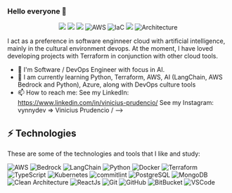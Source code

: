 ### Hello everyone 👋

<p align="center">

  <img src="https://img.shields.io/badge/-Python-2a577e?style=flat-square&logo=python&logoColor=white" />

  <img src="https://img.shields.io/badge/-LangChain-1c3d3c?style=flat-square&logo=langchain&logoColor=white" />

  <img src="https://img.shields.io/badge/Bedrock-263d60?style=flat-square&logo=amazon&logoColor=white" />
  
  <img alt="AWS" src="https://img.shields.io/badge/AWS-f90?style=flat-square&logo=amazon&logoColor=white" />
  
  <img alt="IaC" src="https://img.shields.io/badge/-Terraform-7b42bc?style=flat-square&logo=terraform&logoColor=white" />
  
  <img src="https://img.shields.io/badge/-TypeScript-007ACC?style=flat-square&logo=typescript&logoColor=white" />

  <img alt="Architecture" src="https://img.shields.io/badge/Architecture-Clean%20Architecture-lightgrey" />
  
</p>

I act as a preference in software enginneer cloud with artificial intelligence, mainly in the cultural environment devops. At the moment, I have loved developing projects with Terraform in conjunction with other cloud tools.

- :office: I'm Software / DevOps Engineer with focus in AI.
- 🌱 I am currently learning Python, Terraform, AWS, AI (LangChain, AWS Bedrock and Python), Azure, along with DevOps culture tools
- 📫 How to reach me: 
  See my LinkedIn: https://www.linkedin.com/in/vinicius-prudencio/
  See my Instagram: vynnydev => Vinicius Prudencio /
-->

## ⚡ Technologies

These are some of the technologies and tools that I like and study:

![AWS](https://img.shields.io/badge/-AWS-ff9f1c?style=flat-square&logo=amazon&logoColor=white)
![Bedrock](https://img.shields.io/badge/Bedrock-263d60?style=flat-square&logo=amazon&logoColor=white)
![LangChain](https://img.shields.io/badge/-LangChain-1c3d3c?style=flat-square&logo=langchain&logoColor=white)
![Python](https://img.shields.io/badge/-Python-2a577e?style=flat-square&logo=python&logoColor=white)
![Docker](https://img.shields.io/badge/-Docker-f8f4f2?style=flat-square&logo=docker&logoColor=docker)
![Terraform](https://img.shields.io/badge/Terraform-f8f4f2?style=flat-square&logo=terraform)
![TypeScript](https://img.shields.io/badge/-TypeScript-007ACC?style=flat-square&logo=typescript&logoColor=white)
![Kubernetes](https://img.shields.io/badge/Kubernetes-f8f4f2?style=flat-square&logo=kubernetes)
![commitlint](https://img.shields.io/badge/-commitlint-black?style=flat-square&logo=commitlint&logoColor=white)
![PostgreSQL](https://img.shields.io/badge/-PostgreSQL-blue?style=flat-square&logo=postgresql)
![MongoDB](https://img.shields.io/badge/-MongoDB-1a936f?style=flat-square&logo=mongodb&logoColor=white)
![Clean Architecture](https://img.shields.io/badge/-Clean%20Architecture-06d6a0?style=flat-square&logo=Clean-Architecture&logoColor=white)
![ReactJs](https://img.shields.io/badge/-ReactJS-7209b7?style=flat-square&logo=react&logoColor=white)
![Git](https://img.shields.io/badge/-Git-black?style=flat-square&logo=git)
![GitHub](https://img.shields.io/badge/-GitHub-181717?style=flat-square&logo=github)
![BitBucket](https://img.shields.io/badge/-BitBucket-181717?style=flat-square&logo=bitbucket)
![VSCode](https://img.shields.io/badge/-VSCode-007ACC?style=flat-square&logo=vscode&logoColor=white)
